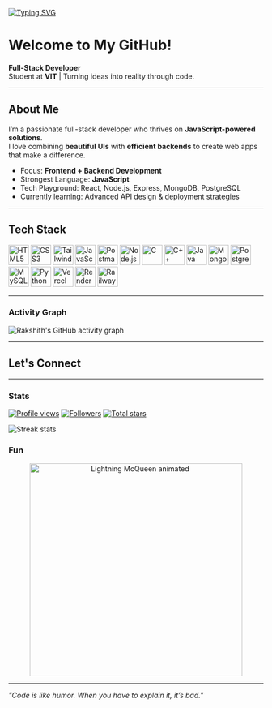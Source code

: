 <!-- Typing SVG Animation -->
[![Typing SVG](https://readme-typing-svg.herokuapp.com?font=Fira+Code&pause=1000&color=38B2AC&width=435&lines=Hi%2C+I'm+Rakshith+Ganjimut;Full-Stack+Developer;JavaScript+Enthusiast;Problem+Solver;Always+Learning+New+Tech)](https://git.io/typing-svg)

# Welcome to My GitHub!

**Full-Stack Developer**  
Student at **VIT** | Turning ideas into reality through code.

---

## About Me
I’m a passionate full-stack developer who thrives on **JavaScript-powered solutions**.  
I love combining **beautiful UIs** with **efficient backends** to create web apps that make a difference.

- Focus: **Frontend + Backend Development**  
- Strongest Language: **JavaScript**  
- Tech Playground: React, Node.js, Express, MongoDB, PostgreSQL  
- Currently learning: Advanced API design & deployment strategies  

---

## Tech Stack
<p align="left">
  <img src="https://cdn.jsdelivr.net/gh/devicons/devicon/icons/html5/html5-original.svg" height="40" width="40" alt="HTML5" />
  <img src="https://cdn.jsdelivr.net/gh/devicons/devicon/icons/css3/css3-original.svg" height="40" width="40" alt="CSS3" />
  <img src="https://cdn.jsdelivr.net/gh/devicons/devicon/icons/tailwindcss/tailwindcss-original.svg" height="40" width="40" alt="TailwindCSS" />
  <img src="https://cdn.jsdelivr.net/gh/devicons/devicon/icons/javascript/javascript-original.svg" height="40" width="40" alt="JavaScript" />
  <img src="https://cdn.jsdelivr.net/gh/devicons/devicon/icons/postman/postman-original.svg" height="40" width="40" alt="Postman" />
  <img src="https://cdn.jsdelivr.net/gh/devicons/devicon/icons/nodejs/nodejs-original.svg" height="40" width="40" alt="Node.js" />
  <img src="https://cdn.jsdelivr.net/gh/devicons/devicon/icons/c/c-original.svg" height="40" width="40" alt="C" />
  <img src="https://cdn.jsdelivr.net/gh/devicons/devicon/icons/cplusplus/cplusplus-original.svg" height="40" width="40" alt="C++" />
  <img src="https://cdn.jsdelivr.net/gh/devicons/devicon/icons/java/java-original.svg" height="40" width="40" alt="Java" />
  <img src="https://cdn.jsdelivr.net/gh/devicons/devicon/icons/mongodb/mongodb-original.svg" height="40" width="40" alt="MongoDB" />
  <img src="https://cdn.jsdelivr.net/gh/devicons/devicon/icons/postgresql/postgresql-original.svg" height="40" width="40" alt="PostgreSQL" />
  <img src="https://cdn.jsdelivr.net/gh/devicons/devicon/icons/mysql/mysql-original.svg" height="40" width="40" alt="MySQL" />
  <img src="https://cdn.jsdelivr.net/gh/devicons/devicon/icons/python/python-original.svg" height="40" width="40" alt="Python" />
  <img src="https://api.iconify.design/simple-icons/vercel.svg" height="40" width="40" alt="Vercel" />
  <img src="https://api.iconify.design/simple-icons/render.svg" height="40" width="40" alt="Render" />
  <img src="https://api.iconify.design/simple-icons/railway.svg" height="40" width="40" alt="Railway" />
</p>

---

### Activity Graph
![Rakshith's GitHub activity graph](https://github-readme-activity-graph.vercel.app/graph?username=Rakshi2609&bg_color=0d1117&color=38B2AC&line=38B2AC&point=FFFFFF&area=true&hide_border=true)

---

## Let's Connect

---

### Stats
<p>
  <a href="https://github.com/Rakshi2609"><img src="https://komarev.com/ghpvc/?username=Rakshi2609&style=flat&color=38B2AC" alt="Profile views" /></a>
  <a href="https://github.com/Rakshi2609?tab=followers"><img src="https://img.shields.io/github/followers/Rakshi2609?style=flat&color=38B2AC" alt="Followers" /></a>
  <a href="https://github.com/Rakshi2609?tab=repositories&sort=stargazers"><img src="https://img.shields.io/github/stars/Rakshi2609?style=flat&color=38B2AC" alt="Total stars" /></a>
</p>




<p>
  <img src="https://github-readme-streak-stats.herokuapp.com?user=Rakshi2609&theme=tokyonight&hide_border=true" alt="Streak stats" />
</p>



<!-- <p>
  <a href="https://github.com/ryo-ma/github-profile-trophy"><img src="https://github-profile-trophy.vercel.app/?username=Rakshi2609&theme=onestar&no-frame=true&no-bg=true&margin-w=8" alt="Trophies" /></a>
</p> -->



### Fun
<p align="center">
  <img src="https://media.giphy.com/media/v1.Y2lkPWVjZjA1ZTQ3N3Awa2h2ZXZ1eDN0ZjNobjd4em9kN3VueHowcTQyMWNjNjN6ZmFiNCZlcD12MV9naWZzX3JlbGF0ZWQmY3Q9Zw/9z1ij3PZG20QU/giphy.gif" alt="Lightning McQueen animated" width="420" />
</p>

---

_"Code is like humor. When you have to explain it, it’s bad."_

